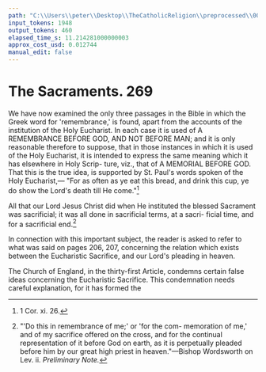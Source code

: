 ```yaml
---
path: "C:\\Users\\peter\\Desktop\\TheCatholicReligion\\preprocessed\\00286.jpg"
input_tokens: 1948
output_tokens: 460
elapsed_time_s: 11.214281000000003
approx_cost_usd: 0.012744
manual_edit: false
---
```

# The Sacraments. 269

We have now examined the only three
passages in the Bible in which the Greek word
for 'remembrance,' is found, apart from the
accounts of the institution of the Holy Eucharist.
In each case it is used of A REMEMBRANCE BEFORE
GOD, AND NOT BEFORE MAN; and it is only
reasonable therefore to suppose, that in those
instances in which it is used of the Holy
Eucharist, it is intended to express the same
meaning which it has elsewhere in Holy Scrip-
ture, viz., that of A MEMORIAL BEFORE GOD.
That this is the true idea, is supported by St.
Paul's words spoken of the Holy Eucharist,—
"For as often as ye eat this bread, and drink
this cup, ye do show the Lord's death till He
come."[^1]

All that our Lord Jesus Christ did when He
instituted the blessed Sacrament was sacrificial;
it was all done in sacrificial terms, at a sacri-
ficial time, and for a sacrificial end.[^2]

In connection with this important subject,
the reader is asked to refer to what was said on
pages 206, 207, concerning the relation which
exists between the Eucharistic Sacrifice, and
our Lord's pleading in heaven.

The Church of England, in the thirty-first
Article, condemns certain false ideas concerning
the Eucharistic Sacrifice. This condemnation
needs careful explanation, for it has formed the

[^1]: 1 Cor. xi. 26.

[^2]: "'Do this in remembrance of me;' or 'for the com-
memoration of me,' and of my sacrifice offered on the cross,
and for the continual representation of it before God on
earth, as it is perpetually pleaded before him by our great
high priest in heaven."—Bishop Wordsworth on Lev. ii.
*Preliminary Note.*